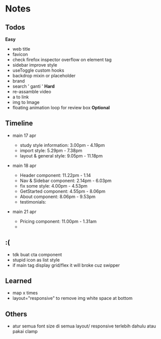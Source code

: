 # Notes

## Todos
**Easy**
- web title
- favicon
- check firefox inspector overflow on element tag
- sidebar improve style
- useToggle custom hooks
- backdrop mixin or placeholder
- brand
- search ’ ganti '
**Hard**
- re-assamble video
- a to link
- img to Image
- floating animation loop for review box
**Optional**

## Timeline
- main 17 apr 
  - study style information: 3.00pm - 4.19pm
  - import style: 5.29pm - 7.38pm
  - layout & general style: 9.05pm - 11.18pm
  
  

- main 18 apr
  - Header component: 11.22pm - 1.14
  - Nav & Sidebar component: 2.14pm - 6.03pm
  - fix some style: 4.00pm - 4.53pm 
  - GetStarted component: 4.55pm - 8.06pm
  - About component: 8.06pm - 9.53pm
  - testimonials: 

- main 21 apr
  - Pricing component: 11.00pm - 1.31am
  - 

## :\(
- tdk buat cta component
- stupid icon as list style
- if main tag display grid/flex it will broke cuz swipper

## Learned
- map x times
- layout="responsive" to remove img white space at bottom

## Others
- atur semua font size di semua layout/ responsive terlebih dahulu atau pakai clamp


